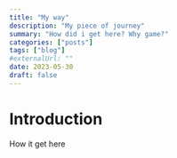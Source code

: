 ```yaml
---
title: "My way"
description: "My piece of journey"
summary: "How did i get here? Why game?"
categories: ["posts"]
tags: ["blog"]
#externalUrl: ""
date: 2023-05-30
draft: false
---
```


# Introduction

How it get here